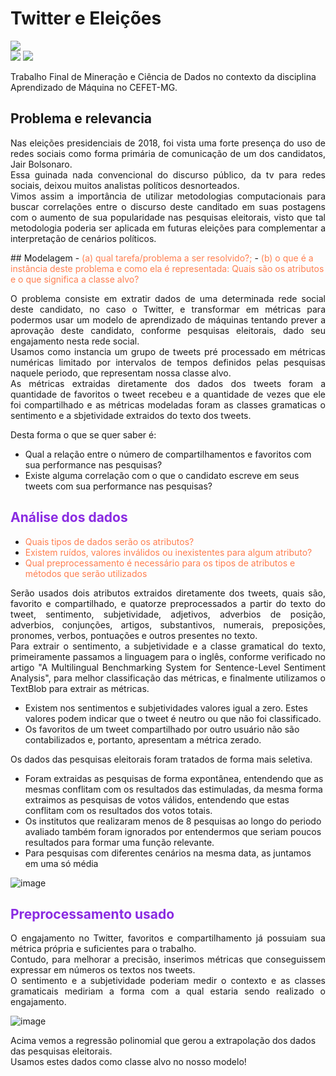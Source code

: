 # Twitter e Eleições
 
 
<div align="left"> 
  <img align="center" src="https://img.shields.io/badge/Python-FF8C00?style=for-the-badge&logo=python&logoColor=white"><br>
  <img src="https://img.shields.io/badge/Mineração%20de%20Dados-white">
  <img src="https://img.shields.io/badge/Ciência%20de%20Dados-red">
</div>

Trabalho Final de Mineração e Ciência de Dados no contexto da disciplina Aprendizado de Máquina no CEFET-MG.
## Problema e relevancia
<p align="justify">Nas eleições presidenciais de 2018, foi vista uma forte presença do uso de redes sociais como forma primária de comunicação de um dos candidatos, Jair Bolsonaro.  
<br>Essa guinada nada convencional do discurso público, da tv para redes sociais, deixou muitos analistas políticos desnorteados.
<br>Vimos assim a importância de utilizar metodologias computacionais para buscar correlações entre o discurso deste canditado em suas postagens com o aumento de sua popularidade nas pesquisas eleitorais, visto que tal metodologia poderia ser aplicada em futuras eleições para complementar a interpretação de cenários políticos.</p>
## Modelagem
- <span style="color:coral">(a) qual tarefa/problema a ser resolvido?;</span>
- <span style="color:coral">(b) o que é a instância deste problema e como ela é representada: Quais são os atributos e o que
significa a classe alvo?</span>

<p align="justify">O problema consiste em extratir dados de uma determinada rede social deste candidato, no caso o Twitter, e transformar em métricas para podermos usar um modelo de aprendizado de máquinas tentando prever a aprovação deste candidato, conforme pesquisas eleitorais, dado seu engajamento nesta rede social.
<br>Usamos como instancia um grupo de tweets pré processado em métricas numéricas limitado por intervalos de tempos definidos pelas pesquisas naquele periodo, que representam nossa classe alvo.
<br>As métricas extraidas diretamente dos dados dos tweets foram a quantidade de favoritos o tweet recebeu e a quantidade de vezes que ele foi compartilhado e as métricas modeladas foram as classes gramaticas o sentimento e a sbjetividade extraidos do texto dos tweets.</p>

<p align="justify">Desta forma o que se quer saber é:  
    
- Qual a relação entre o número de compartilhamentos e favoritos com sua performance nas pesquisas?
- Existe alguma correlação com o que o candidato escreve em seus tweets com sua performance nas pesquisas?</p>

## <span style="color:blueviolet">Análise dos dados</span>
- <span style="color:coral">Quais tipos de dados serão os atributos?</span>
- <span style="color:coral">Existem ruídos, valores inválidos ou inexistentes para algum atributo?</span>
- <span style="color:coral">Qual preprocessamento é necessário para os tipos de atributos e métodos que serão utilizados</span>

<p align="justify">Serão usados dois atributos extraidos diretamente dos tweets, quais são, favorito e compartilhado, e quatorze preprocessados a partir do texto do tweet, sentimento, subjetividade, adjetivos, adverbios de posição, adverbios, conjunções, artigos, substantivos, numerais, preposições, pronomes, verbos, pontuações e outros presentes no texto.
<br>Para extrair o sentimento, a subjetividade e a classe gramatical do texto, primeiramente passamos a linguagem para o inglês, conforme verificado no artigo "A Multilingual Benchmarking System for Sentence-Level Sentiment Analysis", para melhor classificação das métricas, e finalmente utilizamos o TextBlob para extrair as métricas.</p>  

- Existem nos sentimentos e subjetividades valores igual a zero. Estes valores podem indicar que o tweet é neutro ou que não foi classificado.  
- Os favoritos de um tweet compartilhado por outro usuário não são contabilizados e, portanto, apresentam a métrica zerado.

<p align="justify">Os dados das pesquisas eleitorais foram tratados de forma mais seletiva.  
    
- Foram extraidas as pesquisas de forma expontânea, entendendo que as mesmas conflitam com os resultados das estimuladas, da mesma forma extraimos as pesquisas de votos válidos, entendendo que estas conflitam com os resultados dos votos totais.  
- Os institutos que realizaram menos de 8 pesquisas ao longo do periodo avaliado também foram ignorados por entendermos que seriam poucos resultados para formar uma função relevante.
- Para pesquisas com diferentes cenários na mesma data, as juntamos em uma só média</p>

![image](https://github.com/aaugustoag/Twitter_e_Eleicoes/assets/49174397/ef5ef68e-eb16-4b59-b8ef-0a4f12b92562)

## <span style="color:blueviolet">Preprocessamento usado</span>
<p align="justify">O engajamento no Twitter, favoritos e compartilhamento já possuiam sua métrica própria e suficientes para o trabalho.
<br>Contudo, para melhorar a precisão, inserimos métricas que conseguissem expressar em números os textos nos tweets.
<br>O sentimento e a subjetividade poderiam medir o contexto e as classes gramaticais mediriam a forma com a qual estaria sendo realizado o engajamento.</p>

![image](https://github.com/aaugustoag/Twitter_e_Eleicoes/assets/49174397/6197eeb6-4245-4756-bc37-3a7b424fd4cc)

Acima vemos a regressão polinomial que gerou a extrapolação dos dados das pesquisas eleitorais.  
Usamos estes dados como classe alvo no nosso modelo!
